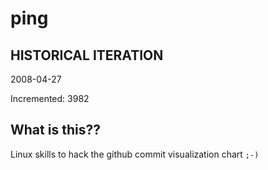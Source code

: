 # ping

## HISTORICAL ITERATION
2008-04-27

Incremented: 3982

## What is this?? 
Linux skills to hack the github commit visualization chart `;-)`
